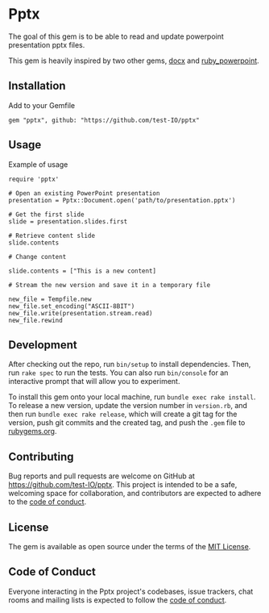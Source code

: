 # Pptx

The goal of this gem is to be able to read and update powerpoint presentation pptx files.

This gem is heavily inspired by two other gems, [docx](https://github.com/ruby-docx/docx) and [ruby_powerpoint](https://github.com/pythonicrubyist/ruby_powerpoint).


## Installation

Add to your Gemfile
```
gem "pptx", github: "https://github.com/test-IO/pptx"
```



## Usage

Example of usage

```
require 'pptx'

# Open an existing PowerPoint presentation
presentation = Pptx::Document.open('path/to/presentation.pptx')

# Get the first slide
slide = presentation.slides.first

# Retrieve content slide
slide.contents

# Change content

slide.contents = ["This is a new content]

# Stream the new version and save it in a temporary file

new_file = Tempfile.new
new_file.set_encoding("ASCII-8BIT")
new_file.write(presentation.stream.read)
new_file.rewind
```

## Development

After checking out the repo, run `bin/setup` to install dependencies. Then, run `rake spec` to run the tests. You can also run `bin/console` for an interactive prompt that will allow you to experiment.

To install this gem onto your local machine, run `bundle exec rake install`. To release a new version, update the version number in `version.rb`, and then run `bundle exec rake release`, which will create a git tag for the version, push git commits and the created tag, and push the `.gem` file to [rubygems.org](https://rubygems.org).

## Contributing

Bug reports and pull requests are welcome on GitHub at https://github.com/test-IO/pptx. This project is intended to be a safe, welcoming space for collaboration, and contributors are expected to adhere to the [code of conduct](https://github.com/test-IO/pptx/blob/master/CODE_OF_CONDUCT.md).

## License

The gem is available as open source under the terms of the [MIT License](https://opensource.org/licenses/MIT).

## Code of Conduct

Everyone interacting in the Pptx project's codebases, issue trackers, chat rooms and mailing lists is expected to follow the [code of conduct](https://github.com/test-IO/pptx/blob/master/CODE_OF_CONDUCT.md).
